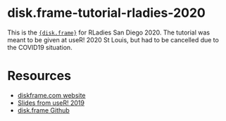 # disk.frame-tutorial-rladies-2020

This is the [`{disk.frame}`](https://diskframe.com) for RLadies San Diego 2020. The tutorial was meant to be given at useR! 2020 St Louis, but had to be cancelled due to the COVID19 situation.

# Resources

* [diskframe.com website](https://diskframe.com)
* [Slides from useR! 2019](https://www.beautiful.ai/-LgwO_sf5qrBouC0H0sG/1)
* [disk.frame Github ](https://github.com/xiaodaigh/disk.frame)
